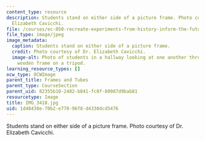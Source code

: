 ```yaml
---
content_type: resource
description: Students stand on either side of a picture frame. Photo courtesy of Dr.
  Elizabeth Cavicchi.
file: /courses/ec-050-recreate-experiments-from-history-inform-the-future-from-the-past-galileo-january-iap-2010/1d48430e70b2e77096f8d4330dcd5476_IMG_3418.jpg
file_type: image/jpeg
image_metadata:
  caption: Students stand on either side of a picture frame.
  credit: Photo courtesy of Dr. Elizabeth Cavicchi.
  image-alt: Photo of students in a hallway looking at one another through an empty
    wooden frame on a tripod.
learning_resource_types: []
ocw_type: OCWImage
parent_title: Frames and Tubes
parent_type: CourseSection
parent_uid: 82355b10-2482-b041-fc0f-80987d9bab81
resourcetype: Image
title: IMG_3418.jpg
uid: 1d48430e-70b2-e770-96f8-d4330dcd5476
---
```

Students stand on either side of a picture frame. Photo courtesy of Dr. Elizabeth Cavicchi.